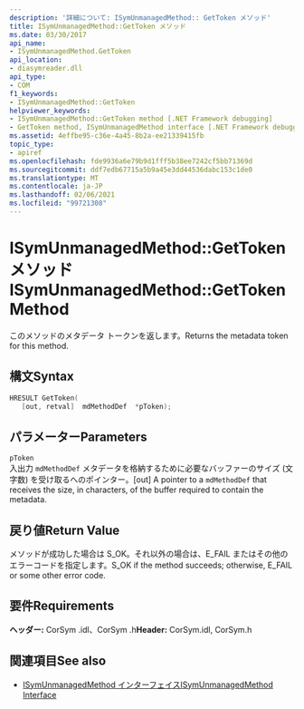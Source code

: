 ```yaml
---
description: '詳細について: ISymUnmanagedMethod:: GetToken メソッド'
title: ISymUnmanagedMethod::GetToken メソッド
ms.date: 03/30/2017
api_name:
- ISymUnmanagedMethod.GetToken
api_location:
- diasymreader.dll
api_type:
- COM
f1_keywords:
- ISymUnmanagedMethod::GetToken
helpviewer_keywords:
- ISymUnmanagedMethod::GetToken method [.NET Framework debugging]
- GetToken method, ISymUnmanagedMethod interface [.NET Framework debugging]
ms.assetid: 4effbe95-c36e-4a45-8b2a-ee21339415fb
topic_type:
- apiref
ms.openlocfilehash: fde9936a6e79b9d1fff5b38ee7242cf5bb71369d
ms.sourcegitcommit: ddf7edb67715a5b9a45e3dd44536dabc153c1de0
ms.translationtype: MT
ms.contentlocale: ja-JP
ms.lasthandoff: 02/06/2021
ms.locfileid: "99721308"
---
```

# <a name="isymunmanagedmethodgettoken-method"></a><span data-ttu-id="7e86c-103">ISymUnmanagedMethod::GetToken メソッド</span><span class="sxs-lookup"><span data-stu-id="7e86c-103">ISymUnmanagedMethod::GetToken Method</span></span>

<span data-ttu-id="7e86c-104">このメソッドのメタデータ トークンを返します。</span><span class="sxs-lookup"><span data-stu-id="7e86c-104">Returns the metadata token for this method.</span></span>  
  
## <a name="syntax"></a><span data-ttu-id="7e86c-105">構文</span><span class="sxs-lookup"><span data-stu-id="7e86c-105">Syntax</span></span>  
  
```cpp  
HRESULT GetToken(  
   [out, retval]  mdMethodDef  *pToken);  
```  
  
## <a name="parameters"></a><span data-ttu-id="7e86c-106">パラメーター</span><span class="sxs-lookup"><span data-stu-id="7e86c-106">Parameters</span></span>  

 `pToken`  
 <span data-ttu-id="7e86c-107">入出力 `mdMethodDef` メタデータを格納するために必要なバッファーのサイズ (文字数) を受け取るへのポインター。</span><span class="sxs-lookup"><span data-stu-id="7e86c-107">[out] A pointer to a `mdMethodDef` that receives the size, in characters, of the buffer required to contain the metadata.</span></span>  
  
## <a name="return-value"></a><span data-ttu-id="7e86c-108">戻り値</span><span class="sxs-lookup"><span data-stu-id="7e86c-108">Return Value</span></span>  

 <span data-ttu-id="7e86c-109">メソッドが成功した場合は S_OK。それ以外の場合は、E_FAIL またはその他のエラーコードを指定します。</span><span class="sxs-lookup"><span data-stu-id="7e86c-109">S_OK if the method succeeds; otherwise, E_FAIL or some other error code.</span></span>  
  
## <a name="requirements"></a><span data-ttu-id="7e86c-110">要件</span><span class="sxs-lookup"><span data-stu-id="7e86c-110">Requirements</span></span>  

 <span data-ttu-id="7e86c-111">**ヘッダー:** CorSym .idl、CorSym .h</span><span class="sxs-lookup"><span data-stu-id="7e86c-111">**Header:** CorSym.idl, CorSym.h</span></span>  
  
## <a name="see-also"></a><span data-ttu-id="7e86c-112">関連項目</span><span class="sxs-lookup"><span data-stu-id="7e86c-112">See also</span></span>

- [<span data-ttu-id="7e86c-113">ISymUnmanagedMethod インターフェイス</span><span class="sxs-lookup"><span data-stu-id="7e86c-113">ISymUnmanagedMethod Interface</span></span>](isymunmanagedmethod-interface.md)
